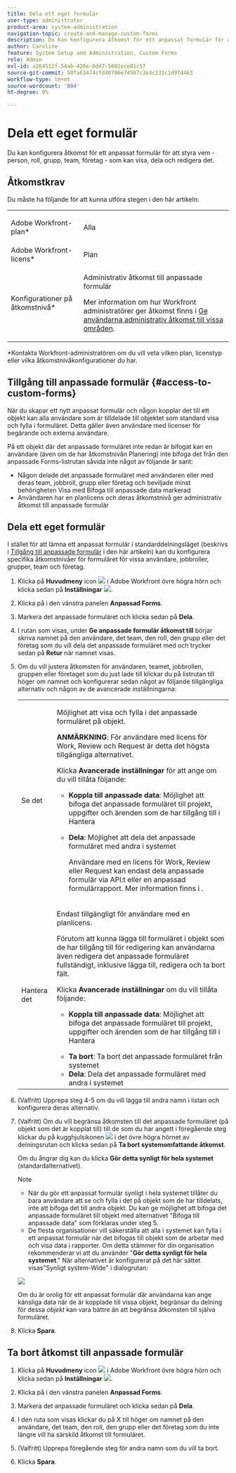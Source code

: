 ```yaml
---
title: Dela ett eget formulär
user-type: administrator
product-area: system-administration
navigation-topic: create-and-manage-custom-forms
description: Du kan konfigurera åtkomst för ett anpassat formulär för att styra vem - person, roll, grupp, team, företag - som kan visa, dela och redigera det.
author: Caroline
feature: System Setup and Administration, Custom Forms
role: Admin
exl-id: a264512f-54ab-426e-8dd7-5602ece81c57
source-git-commit: 50fa63474cfd40706e74507c3e4c231c1d97d463
workflow-type: tm+mt
source-wordcount: '884'
ht-degree: 0%

---
```


# Dela ett eget formulär

Du kan konfigurera åtkomst för ett anpassat formulär för att styra vem - person, roll, grupp, team, företag - som kan visa, dela och redigera det.

## Åtkomstkrav

Du måste ha följande för att kunna utföra stegen i den här artikeln:

<table style="table-layout:auto"> 
 <col> 
 <col> 
 <tbody> 
  <tr data-mc-conditions=""> 
   <td role="rowheader"> <p>Adobe Workfront-plan*</p> </td> 
   <td>Alla</td> 
  </tr> 
  <tr> 
   <td role="rowheader">Adobe Workfront-licens*</td> 
   <td>Plan</td> 
  </tr> 
  <tr data-mc-conditions=""> 
   <td role="rowheader">Konfigurationer på åtkomstnivå*</td> 
   <td> <p>Administrativ åtkomst till anpassade formulär</p> <p>Mer information om hur Workfront administratörer ger åtkomst finns i <a href="../../../administration-and-setup/add-users/configure-and-grant-access/grant-users-admin-access-certain-areas.md" class="MCXref xref" data-mc-variable-override="">Ge användarna administrativ åtkomst till vissa områden</a>.</p> </td> 
  </tr> 
 </tbody> 
</table>

&#42;Kontakta Workfront-administratören om du vill veta vilken plan, licenstyp eller vilka åtkomstnivåkonfigurationer du har.

## Tillgång till anpassade formulär {#access-to-custom-forms}

När du skapar ett nytt anpassat formulär och någon kopplar det till ett objekt kan alla användare som är tilldelade till objektet som standard visa och fylla i formuläret. Detta gäller även användare med licenser för begärande och externa användare.

På ett objekt där det anpassade formuläret inte redan är bifogat kan en användare (även om de har åtkomstnivån Planering) inte bifoga det från den anpassade Forms-listrutan såvida inte något av följande är sant:

* Någon delade det anpassade formuläret med användaren eller med deras team, jobbroll, grupp eller företag och beviljade minst behörigheten Visa med Bifoga till anpassade data markerad
* Användaren har en planlicens och deras åtkomstnivå ger administrativ åtkomst till anpassade formulär

## Dela ett eget formulär

I stället för att lämna ett anpassat formulär i standarddelningsläget (beskrivs i [Tillgång till anpassade formulär](#access-to-custom-forms) i den här artikeln) kan du konfigurera specifika åtkomstnivåer för formuläret för vissa användare, jobbroller, grupper, team och företag.

1. Klicka på **Huvudmeny** icon ![](assets/main-menu-icon.png) i Adobe Workfront övre högra hörn och klicka sedan på **Inställningar** ![](assets/gear-icon-settings.png).

1. Klicka på i den vänstra panelen **Anpassad Forms**.
1. Markera det anpassade formuläret och klicka sedan på **Dela**.
1. I rutan som visas, under **Ge anpassade formulär åtkomst till** börjar skriva namnet på den användare, det team, den roll, den grupp eller det företag som du vill dela det anpassade formuläret med och trycker sedan på **Retur** när namnet visas.
1. Om du vill justera åtkomsten för användaren, teamet, jobbrollen, gruppen eller företaget som du just lade till klickar du på listrutan till höger om namnet och konfigurerar sedan något av följande tillgängliga alternativ och någon av de avancerade inställningarna:

   <table style="table-layout:auto"> 
    <col> 
    <col> 
    <tbody> 
     <tr> 
      <td role="rowheader">Se det</td> 
      <td> <p>Möjlighet att visa och fylla i det anpassade formuläret på objekt.</p> <p><b>ANMÄRKNING</b>: För användare med licens för Work, Review och Request är detta det högsta tillgängliga alternativet.</p> <p>Klicka <strong>Avancerade inställningar</strong> för att ange om du vill tillåta följande:</p> 
       <ul> 
        <li><strong>Koppla till anpassade data</strong>: Möjlighet att bifoga det anpassade formuläret till projekt, uppgifter och ärenden som de har tillgång till i Hantera</li> 
        <li> <p><strong>Dela</strong>: Möjlighet att dela det anpassade formuläret med andra i systemet</p> <p>Användare med en licens för Work, Review eller Request kan endast dela anpassade formulär via API:t eller en anpassad formulärrapport. Mer information finns i .</p> </li> 
       </ul> </td> 
     </tr> 
     <tr> 
      <td role="rowheader">Hantera det</td> 
      <td> <p>Endast tillgängligt för användare med en planlicens. </p> <p>Förutom att kunna lägga till formuläret i objekt som de har tillgång till för redigering kan användarna även redigera det anpassade formuläret fullständigt, inklusive lägga till, redigera och ta bort fält.</p> <p>Klicka <strong>Avancerade inställningar</strong> om du vill tillåta följande:</p> 
       <ul> 
        <li> <p><strong>Koppla till anpassade data</strong>: Möjlighet att bifoga det anpassade formuläret till projekt, uppgifter och ärenden som de har tillgång till i Hantera</p> </li> 
        <li><strong>Ta bort</strong>: Ta bort det anpassade formuläret från systemet</li> 
        <li><strong>Dela</strong>: Dela det anpassade formuläret med andra i systemet</li> 
       </ul> </td> 
     </tr> 
    </tbody> 
   </table>

1. (Valfritt) Upprepa steg 4-5 om du vill lägga till andra namn i listan och konfigurera deras alternativ.
1. (Valfritt) Om du vill begränsa åtkomsten till det anpassade formuläret (på objekt som det är kopplat till) till de som du har angett i föregående steg klickar du på kugghjulsikonen ![](assets/gear-icon-settings-with-dn-arrow.jpg) i det övre högra hörnet av delningsrutan och klicka sedan på **Ta bort systemomfattande åtkomst**.

   Om du ångrar dig kan du klicka **Gör detta synligt för hela systemet** (standardalternativet).

   >[!NOTE]
   >
   >* När du gör ett anpassat formulär synligt i hela systemet tillåter du bara användare att se och fylla i det på objekt som de har tilldelats, inte att bifoga det till andra objekt. Du kan ge möjlighet att bifoga det anpassade formuläret till objekt med alternativet &quot;Bifoga till anpassade data&quot; som förklaras under steg 5.
   >* De flesta organisationer vill säkerställa att alla i systemet kan fylla i ett anpassat formulär när det bifogas till objekt som de arbetar med och visa data i rapporter. Om detta stämmer för din organisation rekommenderar vi att du använder &quot;**Gör detta synligt för hela systemet**.&quot; När alternativet är konfigurerat på det här sättet visas&quot;Synligt system-Wide&quot; i dialogrutan:
   >   
   >![](assets/visible-system-wide-350x480.png)
   >   
   >Om du är orolig för ett anpassat formulär där användarna kan ange känsliga data när de är kopplade till vissa objekt, begränsar du delning för dessa *objekt* kan vara bättre än att begränsa åtkomsten till själva formuläret.

1. Klicka **Spara**.

## Ta bort åtkomst till anpassade formulär

1. Klicka på **Huvudmeny** icon ![](assets/main-menu-icon.png) i Adobe Workfront övre högra hörn och klicka sedan på **Inställningar** ![](assets/gear-icon-settings.png).

1. Klicka på i den vänstra panelen **Anpassad Forms**.
1. Markera det anpassade formuläret och klicka sedan på **Dela**.
1. I den ruta som visas klickar du på X till höger om namnet på den användare, det team, den roll, den grupp eller det företag som du inte längre vill ha särskild åtkomst till formuläret.
1. (Valfritt) Upprepa föregående steg för andra namn som du vill ta bort.
1. Klicka **Spara**.
